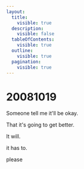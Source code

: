 ```yaml
---
layout:
  title:
    visible: true
  description:
    visible: false
  tableOfContents:
    visible: true
  outline:
    visible: true
  pagination:
    visible: true
---
```


# 20081019

Someone tell me it'll be okay.

That it's going to get better.

It will.

it has to.

please
